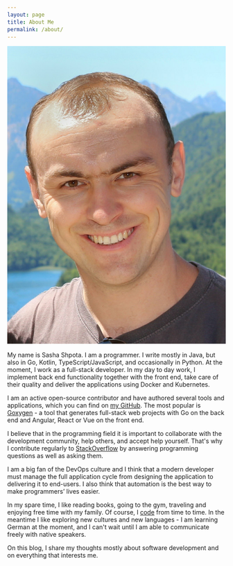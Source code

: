 ```yaml
---
layout: page
title: About Me
permalink: /about/
---
```


<img id="photo" alt="Photo" src="/images/photo.jpg">

My name is Sasha Shpota. I am a programmer. I write
mostly in Java, but also in Go, Kotlin, TypeScript/JavaScript,
and occasionally in Python. At the moment, I work as a full-stack 
developer. In my day to day work, I implement back end
functionality together with the front end, take care of their
quality and deliver the applications using Docker and
Kubernetes.

I am an active open-source contributor and have authored
several tools and applications, which you can find on
[my GitHub](https://github.com/Shpota). The most popular
is [Goxygen](https://github.com/Shpota/goxygen) - a tool
that generates full-stack web projects with Go on the
back end and Angular, React or Vue on the front end.

I believe that in the programming field it is important
to collaborate with the development community, help others,
and accept help yourself. That's why I contribute regularly 
to [StackOverflow](https://stackoverflow.com/users/2065796/sasha-shpota?tab=profile)
by answering programming questions as well as asking them.


I am a big fan of the DevOps culture and I think
that a modern developer must manage the full application
cycle from designing the application to delivering it to
end-users. I also think that automation is the best way
to make programmers’ lives easier.

In my spare time, I like reading books, going to the 
gym, traveling and enjoying free time with my family. 
Of course, I [code](https://github.com/Shpota) from
time to time. In the meantime I like exploring 
new cultures and new languages - I am learning
German at the moment, and I can't wait until I am
able to communicate freely with native speakers.

On this blog, I share my thoughts mostly about software
development and on everything that interests me.